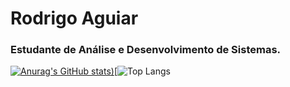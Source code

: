 # Rodrigo Aguiar
### Estudante de Análise e Desenvolvimento de Sistemas.

[![Anurag's GitHub stats](https://github-readme-stats.vercel.app/api?username=RodrigoCAguiar&count_private=true&theme=monokai&show_icons=true&))](https://github.com/anuraghazra/github-readme-stats)[![![Top Langs](https://github-readme-stats.vercel.app/api/top-langs/?username=RodrigoCAguiar&layout=compact)](https://github.com/anuraghazra/github-readme-stats)

